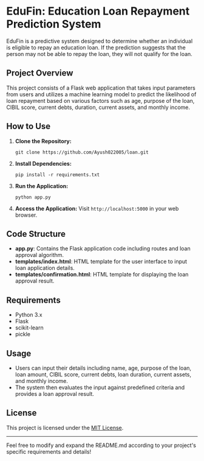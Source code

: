 # EduFin: Education Loan Repayment Prediction System

EduFin is a predictive system designed to determine whether an individual is eligible to repay an education loan. If the prediction suggests that the person may not be able to repay the loan, they will not qualify for the loan.

## Project Overview

This project consists of a Flask web application that takes input parameters from users and utilizes a machine learning model to predict the likelihood of loan repayment based on various factors such as age, purpose of the loan, CIBIL score, current debts, duration, current assets, and monthly income.

## How to Use

1. **Clone the Repository:**
   ```
   git clone https://github.com/Ayush022005/loan.git
   ```

2. **Install Dependencies:**
   ```
   pip install -r requirements.txt
   ```

3. **Run the Application:**
   ```
   python app.py
   ```

4. **Access the Application:**
   Visit `http://localhost:5000` in your web browser.

## Code Structure

- **app.py**: Contains the Flask application code including routes and loan approval algorithm.
- **templates/index.html**: HTML template for the user interface to input loan application details.
- **templates/confirmation.html**: HTML template for displaying the loan approval result.

## Requirements

- Python 3.x
- Flask
- scikit-learn
- pickle

## Usage

- Users can input their details including name, age, purpose of the loan, loan amount, CIBIL score, current debts, loan duration, current assets, and monthly income.
- The system then evaluates the input against predefined criteria and provides a loan approval result.


## License

This project is licensed under the [MIT License](LICENSE).

---

Feel free to modify and expand the README.md according to your project's specific requirements and details!
